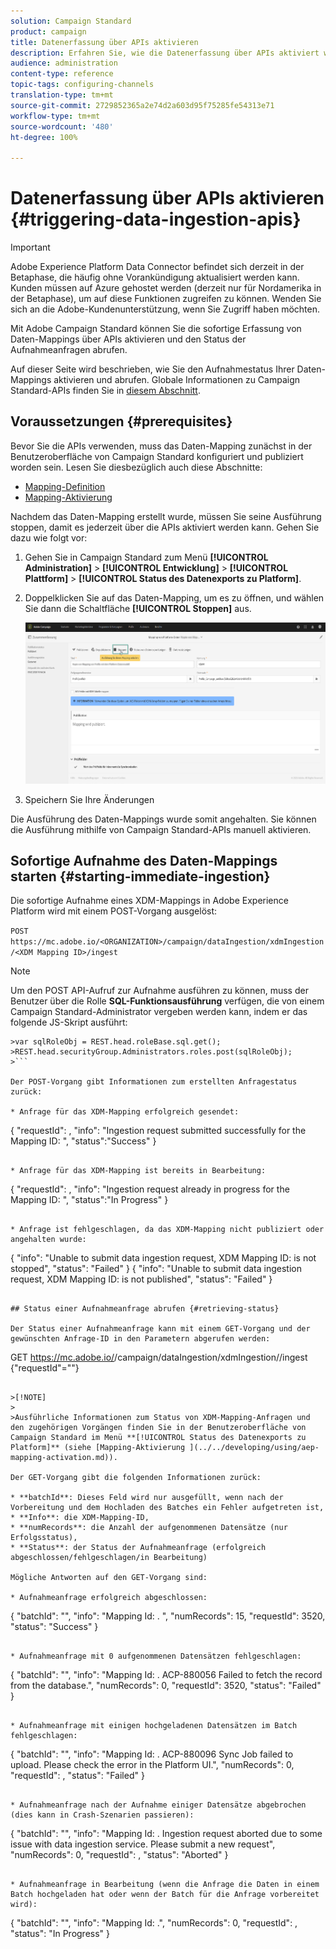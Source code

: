 ```yaml
---
solution: Campaign Standard
product: campaign
title: Datenerfassung über APIs aktivieren
description: Erfahren Sie, wie die Datenerfassung über APIs aktiviert wird.
audience: administration
content-type: reference
topic-tags: configuring-channels
translation-type: tm+mt
source-git-commit: 2729852365a2e74d2a603d95f75285fe54313e71
workflow-type: tm+mt
source-wordcount: '480'
ht-degree: 100%

---
```



# Datenerfassung über APIs aktivieren {#triggering-data-ingestion-apis}

>[!IMPORTANT]
>
>Adobe Experience Platform Data Connector befindet sich derzeit in der Betaphase, die häufig ohne Vorankündigung aktualisiert werden kann. Kunden müssen auf Azure gehostet werden (derzeit nur für Nordamerika in der Betaphase), um auf diese Funktionen zugreifen zu können. Wenden Sie sich an die Adobe-Kundenunterstützung, wenn Sie Zugriff haben möchten.

Mit Adobe Campaign Standard können Sie die sofortige Erfassung von Daten-Mappings über APIs aktivieren und den Status der Aufnahmeanfragen abrufen.

Auf dieser Seite wird beschrieben, wie Sie den Aufnahmestatus Ihrer Daten-Mappings aktivieren und abrufen. Globale Informationen zu Campaign Standard-APIs finden Sie in [diesem Abschnitt](../../api/using/get-started-apis.md).

## Voraussetzungen {#prerequisites}

Bevor Sie die APIs verwenden, muss das Daten-Mapping zunächst in der Benutzeroberfläche von Campaign Standard konfiguriert und publiziert worden sein. Lesen Sie diesbezüglich auch diese Abschnitte:

* [Mapping-Definition](../../developing/using/aep-mapping-definition.md)
* [Mapping-Aktivierung](../../developing/using/aep-mapping-activation.md)

Nachdem das Daten-Mapping erstellt wurde, müssen Sie seine Ausführung stoppen, damit es jederzeit über die APIs aktiviert werden kann. Gehen Sie dazu wie folgt vor:

1. Gehen Sie in Campaign Standard zum Menü **[!UICONTROL Administration]** > **[!UICONTROL Entwicklung]** > **[!UICONTROL Plattform]** > **[!UICONTROL Status des Datenexports zu Platform]**.

1. Doppelklicken Sie auf das Daten-Mapping, um es zu öffnen, und wählen Sie dann die Schaltfläche **[!UICONTROL Stoppen]** aus.

   ![](assets/aep_datamapping_stop.png)

1. Speichern Sie Ihre Änderungen

Die Ausführung des Daten-Mappings wurde somit angehalten. Sie können die Ausführung mithilfe von Campaign Standard-APIs manuell aktivieren.

## Sofortige Aufnahme des Daten-Mappings starten {#starting-immediate-ingestion}

Die sofortige Aufnahme eines XDM-Mappings in Adobe Experience Platform wird mit einem POST-Vorgang ausgelöst:

`POST https://mc.adobe.io/<ORGANIZATION>/campaign/dataIngestion/xdmIngestion/<XDM Mapping ID>/ingest`

>[!NOTE]
>
>Um den POST API-Aufruf zur Aufnahme ausführen zu können, muss der Benutzer über die Rolle **SQL-Funktionsausführung** verfügen, die von einem Campaign Standard-Administrator vergeben werden kann, indem er das folgende JS-Skript ausführt:
>
>
```
>var sqlRoleObj = REST.head.roleBase.sql.get();
>REST.head.securityGroup.Administrators.roles.post(sqlRoleObj);
>```

Der POST-Vorgang gibt Informationen zum erstellten Anfragestatus zurück:

* Anfrage für das XDM-Mapping erfolgreich gesendet:

```
{
"requestId": <value>,
"info": "Ingestion request submitted successfully for the Mapping ID: <value>",
"status":"Success"
}
```

* Anfrage für das XDM-Mapping ist bereits in Bearbeitung:

```
{
"requestId": <value>,
"info": "Ingestion request already in progress for the Mapping ID: <value>",
"status":"In Progress"
}
```

* Anfrage ist fehlgeschlagen, da das XDM-Mapping nicht publiziert oder angehalten wurde:

```
{
"info": "Unable to submit data ingestion request, XDM Mapping ID: <value> is not stopped",
"status": "Failed"
}
{
"info": "Unable to submit data ingestion request, XDM Mapping ID: <value> is not published",
"status": "Failed"
}
```

## Status einer Aufnahmeanfrage abrufen {#retrieving-status}

Der Status einer Aufnahmeanfrage kann mit einem GET-Vorgang und der gewünschten Anfrage-ID in den Parametern abgerufen werden:

```
GET https://mc.adobe.io/<ORGANIZATION>/campaign/dataIngestion/xdmIngestion/<XDM Mapping ID>/ingest
{"requestId"="<value>"}
```

>[!NOTE]
>
>Ausführliche Informationen zum Status von XDM-Mapping-Anfragen und den zugehörigen Vorgängen finden Sie in der Benutzeroberfläche von Campaign Standard im Menü **[!UICONTROL Status des Datenexports zu Platform]** (siehe [Mapping-Aktivierung ](../../developing/using/aep-mapping-activation.md)).

Der GET-Vorgang gibt die folgenden Informationen zurück:

* **batchId**: Dieses Feld wird nur ausgefüllt, wenn nach der Vorbereitung und dem Hochladen des Batches ein Fehler aufgetreten ist,
* **Info**: die XDM-Mapping-ID,
* **numRecords**: die Anzahl der aufgenommenen Datensätze (nur Erfolgsstatus),
* **Status**: der Status der Aufnahmeanfrage (erfolgreich abgeschlossen/fehlgeschlagen/in Bearbeitung)

Mögliche Antworten auf den GET-Vorgang sind:

* Aufnahmeanfrage erfolgreich abgeschlossen:

   ```
   {
   "batchId": "",
   "info": "Mapping Id: <value>. ",
   "numRecords": 15,
   "requestId": 3520,
   "status": "Success"
   }
   ```

* Aufnahmeanfrage mit 0 aufgenommenen Datensätzen fehlgeschlagen:

   ```
   {
   "batchId": "",
   "info": "Mapping Id: <value>. ACP-880056 Failed to fetch the record from the database.",
   "numRecords": 0,
   "requestId": 3520,
   "status": "Failed"
   }
   ```

* Aufnahmeanfrage mit einigen hochgeladenen Datensätzen im Batch fehlgeschlagen:

   ```
   {
   "batchId": "<value>",
   "info": "Mapping Id: <value>. ACP-880096 Sync Job failed to upload. Please check the error in the Platform UI.",
   "numRecords": 0,
   "requestId": <value>,
   "status": "Failed"
   }
   ```

* Aufnahmeanfrage nach der Aufnahme einiger Datensätze abgebrochen (dies kann in Crash-Szenarien passieren):

   ```
   {
   "batchId": "",
   "info": "Mapping Id: <value>. Ingestion request aborted due to some issue with data ingestion service. Please submit a new request",
   "numRecords": 0,
   "requestId": <value>,
   "status": "Aborted"
   }
   ```

* Aufnahmeanfrage in Bearbeitung (wenn die Anfrage die Daten in einem Batch hochgeladen hat oder wenn der Batch für die Anfrage vorbereitet wird):

   ```
   {
   "batchId": "",
   "info": "Mapping Id: <value>.",
   "numRecords": 0,
   "requestId": <value>,
   "status": "In Progress"
   }
   ```
